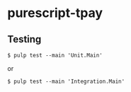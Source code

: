 # purescript-tpay

## Testing

  ```shell
  $ pulp test --main 'Unit.Main'
  ```
  or

  ```shell
  $ pulp test --main 'Integration.Main'
  ```
